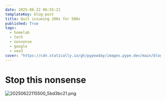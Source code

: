 ```yaml
---
date: 2025-06-22 06:55:21
templateKey: blog-post
title: Quit issueing 200s for 500s
published: True
tags:
  - homelab
  - tech
  - nonsense
  - google
  - veo3
cover: "https://cdn.statically.io/gh/pypeaday/images.pype.dev/main/blog-media/20250622115702_59c905d0.png"
---
```


# Stop this nonsense

![20250622115500_5bd3bc21.png](https://cdn.statically.io/gh/pypeaday/images.pype.dev/main/blog-media/20250622115500_5bd3bc21.png)
